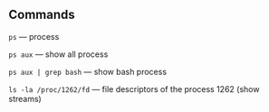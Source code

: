 ## Commands

`ps` — process

`ps aux` — show all process

`ps aux | grep bash` — show bash process

`ls -la /proc/1262/fd` — file descriptors of the process 1262 (show streams)

